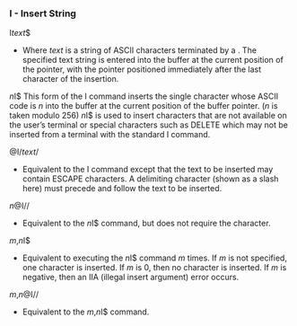### I - Insert String

I*text*$
- Where *text* is a string of ASCII characters terminated by
a <DELIM>. The specified text string is entered into the
buffer at the current position of the pointer, with the pointer
positioned immediately after the last character of the insertion.

*n*I$ This form of the I command inserts the single character whose
ASCII code is *n* into the buffer at the current position of the
buffer pointer. (*n* is taken modulo 256) *n*I$ is used to insert
characters that are not available on the user’s terminal or special
characters such as DELETE which may not be inserted from a terminal
with the standard I command.

@I/*text*/
- Equivalent to the I command except that the text to be inserted
may contain ESCAPE characters. A delimiting character (shown as a
slash here) must precede and follow the text to be inserted.

*n*@I//
- Equivalent to the *n*I$ command, but does not require the <DELIM>
character.

*m*,*n*I$
- Equivalent to executing the *n*I$ command *m* times.
If *m* is not specified, one character is inserted. If *m* is 0, then
no character is inserted. If *m* is negative, then an IIA (illegal
insert argument) error occurs.

*m*,*n*@I//
- Equivalent to the *m*,*n*I$ command.

